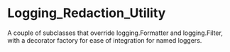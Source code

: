 # Logging_Redaction_Utility
A couple of subclasses that override logging.Formatter and logging.Filter, with a decorator factory for ease of integration for named loggers.
